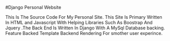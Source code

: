 #Django Personal Website

This Is The Source Code For My Personal Site. This Site Is Primary Written In HTML and Javascript With Helping Libraries Such As Boostrap And Jquery 
.The Back End Is Written In Django With A MySql Database backing. Feature Backed Template Backend Rendering For smother user experince. 

